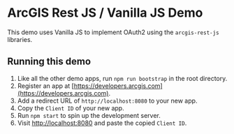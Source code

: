 # ArcGIS Rest JS / Vanilla JS Demo

This demo uses Vanilla JS to implement OAuth2 using
the `arcgis-rest-js` libraries.

## Running this demo
1. Like all the other demo apps, run `npm run bootstrap` in the root directory.
1. Register an app at [https://developers.arcgis.com](https://developers.arcgis.com).
1. Add a redirect URL of `http://localhost:8080` to your new app.
1. Copy the `Client ID` of your new app.
1. Run `npm start` to spin up the development server.
1. Visit [http://localhost:8080](http://localhost:8080) and paste the copied `Client ID`.
